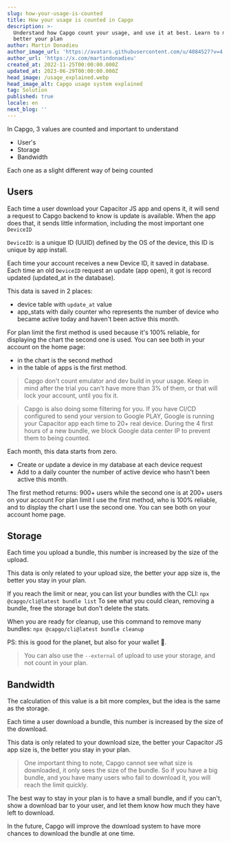 ```yaml
---
slug: how-your-usage-is-counted
title: How your usage is counted in Capgo
description: >-
  Understand how Capgo count your usage, and use it at best. Learn to manage
  better your plan
author: Martin Donadieu
author_image_url: 'https://avatars.githubusercontent.com/u/4084527?v=4'
author_url: 'https://x.com/martindonadieu'
created_at: 2022-11-25T00:00:00.000Z
updated_at: 2023-06-29T00:00:00.000Z
head_image: /usage_explained.webp
head_image_alt: Capgo usage system explained
tag: Solution
published: true
locale: en
next_blog: ''
---
```


In Capgo, 3 values are counted and important to understand
- User's
- Storage
- Bandwidth

Each one as a slight different way of being counted


## Users

Each time a user download your Capacitor JS app and opens it, it will send a request to Capgo backend to know is update is available.
When the app does that, it sends little information, including the most important one `DeviceID`

`DeviceID`: is a unique ID (UUID) defined by the OS of the device, this ID is unique by app install.

Each time your account receives a new Device ID, it saved in database.
Each time an old `DeviceID` request an update (app open), it got is record updated (updated_at in the database).

This data is saved in 2 places:
- device table with `update_at` value
- app_stats with daily counter who represents the number of device who became active today and haven't been active this month.

For plan limit the first method is used because it's 100% reliable, for displaying the chart the second one is used.
You can see both in your account on the home page:
- in the chart is the second method
- in the table of apps is the first method.

> Capgo don't count emulator and dev build in your usage. Keep in mind after the trial you can't have more than 3% of them, or that will lock your account, until you fix it.

> Capgo is also doing some filtering for you. If you have CI/CD configured to send your version to Google PLAY, Google is running your Capacitor app each time to 20+ real device. During the 4 first hours of a new bundle, we block Google data center IP to prevent them to being counted.

Each month, this data starts from zero.


- Create or update a device in my database at each device request
- Add to a daily counter the number of active device who hasn't been active this month.

The first method returns: 900+ users
while the second one is at 200+ users on your account
For plan limit I use the first method, who is 100% reliable, and to display the chart I use the second one.
You can see both on your account home page.

## Storage

Each time you upload a bundle, this number is increased by the size of the upload.

This data is only related to your upload size, the better your app size is, the better you stay in your plan.

If you reach the limit or near, you can list your bundles with the CLI:
`npx @capgo/cli@latest bundle list`
To see what you could clean, removing a bundle, free the storage but don't delete the stats.

When you are ready for cleanup, use this command to remove many bundles:
`npx @capgo/cli@latest bundle cleanup`

PS: this is good for the planet, but also for your wallet 💪.

> You can also use the `--external` of upload to use your storage, and not count in your plan.

## Bandwidth

The calculation of this value is a bit more complex, but the idea is the same as the storage.

Each time a user download a bundle, this number is increased by the size of the download.

This data is only related to your download size, the better your Capacitor JS app size is, the better you stay in your plan.

> One important thing to note, Capgo cannot see what size is downloaded, it only sees the size of the bundle. So if you have a big bundle, and you have many users who fail to download it, you will reach the limit quickly.

The best way to stay in your plan is to have a small bundle, and if you can't, show a download bar to your user, and let them know how much they have left to download.

In the future, Capgo will improve the download system to have more chances to download the bundle at one time.
